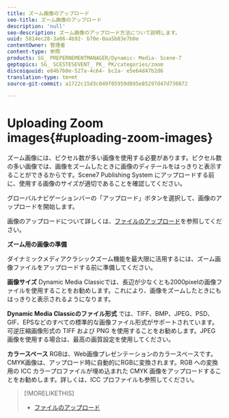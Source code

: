 ```yaml
---
title: ズーム画像のアップロード
seo-title: ズーム画像のアップロード
description: 'null'
seo-description: ズーム画像のアップロード方法について説明します。
uuid: 5814ec28-3a06-4b92- b70e-0aa5b83e7b0e
contentOwner: 管理者
content-type: 参照
products: SG_ PREPERNEMENTMANAGER/Dynamic- Media- Scene-7
geptopics: SG_ SCESTESEVENT_ PK_ PK/categories/zoom
discoiquuid: e84b7b0e-527a-4c64- bc2a- e5e64d47b2d6
translation-type: tm+mt
source-git-commit: a1722c15d3c049f05959d895e85297d47d730872

---
```



# Uploading Zoom images{#uploading-zoom-images}

ズーム画像には、ピクセル数が多い画像を使用する必要があります。ピクセル数の多い画像では、画像をズームしたときに画像のディテールをはっきりと表示することができるからです。Scene7 Publishing System にアップロードする前に、使用する画像のサイズが適切であることを確認してください。

グローバルナビゲーションバーの「アップロード」ボタンを選択して、画像のアップロードを開始します。

画像のアップロードについて詳しくは、[ファイルのアップロード](uploading-files.md#uploading_files)を参照してください。

**ズーム用の画像の準備**

ダイナミックメディアクラシックズーム機能を最大限に活用するには、ズーム画像ファイルをアップロードする前に準備してください。

**画像サイズ** Dynamic Media Classicでは、長辺が少なくとも2000pixelの画像ファイルを使用することをお勧めします。これにより、画像をズームしたときにもはっきりと表示されるようになります。

**Dynamic Media Classicのファイル形式** では、TIFF、BMP、JPEG、PSD、GIF、EPSなどのすべての標準的な画像ファイル形式がサポートされています。可逆圧縮画像形式の TIFF および PNG を使用することをお勧めします。JPEG 画像を使用する場合は、最高の画質設定を使用してください。

**カラースペース** RGBは、Web画像プレゼンテーションのカラースペースです。CMYK画像は、アップロード時に自動的にRGBに変換されます。RGB への変換用の ICC カラープロファイルが埋め込まれた CMYK 画像をアップロードすることをお勧めします。詳しくは、ICC プロファイルも参照してください。

>[!MORELIKETHIS]
>
>* [ファイルのアップロード](uploading-files.md#uploading_files)

